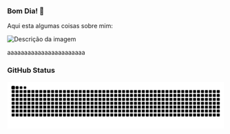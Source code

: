 ### Bom Dia! 👋

Aqui esta algumas coisas sobre mim:


![Descrição da imagem]([https://example.com/imagem.jpg](https://th.bing.com/th/id/OIP.-56RAWQypLB-6xrga1ZNhQHaHU?w=199&h=197&c=7&r=0&o=7&dpr=1.5&pid=1.7&rm=3))



aaaaaaaaaaaaaaaaaaaaaaa

### GitHub Status

![github contribution grid snake animation](https://raw.githubusercontent.com/0-don/0-don/output/github-contribution-grid-snake-dark.svg)
